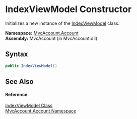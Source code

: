 IndexViewModel Constructor
==========================
Initializes a new instance of the [IndexViewModel][1] class.

**Namespace:** [MvcAccount.Account][2]  
**Assembly:** MvcAccount (in MvcAccount.dll)

Syntax
------

```csharp
public IndexViewModel()
```


See Also
--------

#### Reference
[IndexViewModel Class][1]  
[MvcAccount.Account Namespace][2]  

[1]: README.md
[2]: ../README.md